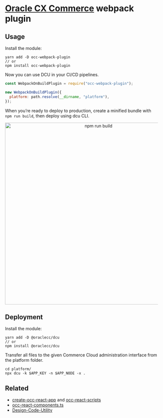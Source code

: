 # [Oracle CX Commerce](https://cloud.oracle.com/en_US/commerce-cloud "Oracle Commerce Cloud") webpack plugin

## Usage

Install the module:

```$xslt
yarn add -D occ-webpack-plugin
// or
npm install occ-webpack-plugin
```

Now you can use DCU in your CI/CD pipelines.

```javascript
const WebpackOnBuildPlugin = require("occ-webpack-plugin");

new WebpackOnBuildPlugin({
  platform: path.resolve(__dirname, "platform"),
});
```

When you’re ready to deploy to production, create a minified bundle with `npm run build`, then deploy using dcu CLI.

<p align='center'>
<img src='https://raw.githubusercontent.com/oracle-commerce-cloud/occ-webpack-plugin/dev/screencast.svg' width='600' alt='npm run build'>
</p>

## Deployment

Install the module:

```$xslt
yarn add -D @oraclecc/dcu
// or
npm install @oraclecc/dcu
```

Transfer all files to the given Commerce Cloud administration interface from the platform folder.

```$xslt
cd platform/
npx dcu -k $APP_KEY -n $APP_NODE -x .
```

## Related
* [create-occ-react-app](https://github.com/oracle-commerce-cloud/create-occ-react-app "occ-react-scripts") and [occ-react-scripts](https://www.npmjs.com/package/occ-react-scripts "occ-react-scripts")
* [occ-react-components.ts](https://github.com/oracle-commerce-cloud/occ-react-components.ts "occ-react-components.ts")
* [Design-Code-Utility](https://www.npmjs.com/package/@oraclecc/dcu "dcu")
